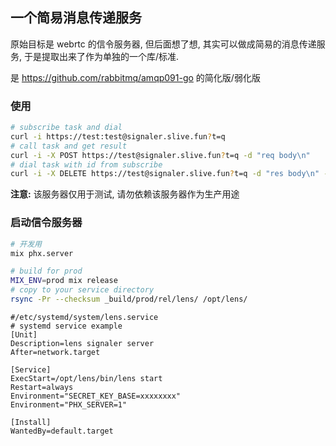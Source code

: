 ## 一个简易消息传递服务

原始目标是 webrtc 的信令服务器, 但后面想了想, 其实可以做成简易的消息传递服务,
于是提取出来了作为单独的一个库/标准.

是 <https://github.com/rabbitmq/amqp091-go> 的简化版/弱化版

### 使用

```sh
# subscribe task and dial
curl -i https://test:test@signaler.slive.fun?t=q
# call task and get result
curl -i -X POST https://test@signaler.slive.fun?t=q -d "req body\n"
# dial task with id from subscribe
curl -i -X DELETE https://test@signaler.slive.fun?t=q -d "res body\n" -H 'X-Event-ID: xxxxxx'
```

**注意:** 该服务器仅用于测试, 请勿依赖该服务器作为生产用途

### 启动信令服务器

```sh
# 开发用
mix phx.server

# build for prod
MIX_ENV=prod mix release
# copy to your service directory
rsync -Pr --checksum _build/prod/rel/lens/ /opt/lens/
```

```service
#/etc/systemd/system/lens.service
# systemd service example
[Unit]
Description=lens signaler server
After=network.target

[Service]
ExecStart=/opt/lens/bin/lens start
Restart=always
Environment="SECRET_KEY_BASE=xxxxxxxx"
Environment="PHX_SERVER=1"

[Install]
WantedBy=default.target
```

